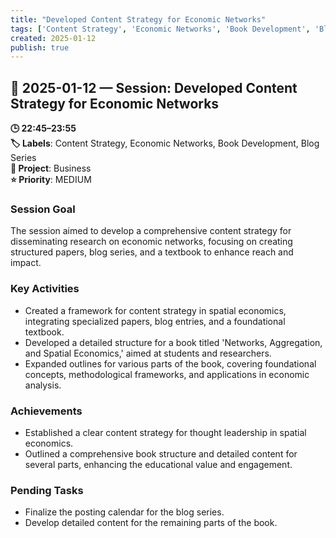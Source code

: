 ```yaml
---
title: "Developed Content Strategy for Economic Networks"
tags: ['Content Strategy', 'Economic Networks', 'Book Development', 'Blog Series']
created: 2025-01-12
publish: true
---
```


## 📅 2025-01-12 — Session: Developed Content Strategy for Economic Networks

**🕒 22:45–23:55**  
**🏷️ Labels**: Content Strategy, Economic Networks, Book Development, Blog Series  
**📂 Project**: Business  
**⭐ Priority**: MEDIUM  


### Session Goal
The session aimed to develop a comprehensive content strategy for disseminating research on economic networks, focusing on creating structured papers, blog series, and a textbook to enhance reach and impact.

### Key Activities
- Created a framework for content strategy in spatial economics, integrating specialized papers, blog entries, and a foundational textbook.
- Developed a detailed structure for a book titled 'Networks, Aggregation, and Spatial Economics,' aimed at students and researchers.
- Expanded outlines for various parts of the book, covering foundational concepts, methodological frameworks, and applications in economic analysis.

### Achievements
- Established a clear content strategy for thought leadership in spatial economics.
- Outlined a comprehensive book structure and detailed content for several parts, enhancing the educational value and engagement.

### Pending Tasks
- Finalize the posting calendar for the blog series.
- Develop detailed content for the remaining parts of the book.
